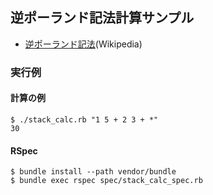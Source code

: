 ## 逆ポーランド記法計算サンプル

 * [逆ポーランド記法](https://ja.wikipedia.org/wiki/逆ポーランド記法)(Wikipedia)

### 実行例

#### 計算の例

```
$ ./stack_calc.rb "1 5 + 2 3 + *"
30
```

#### RSpec

```
$ bundle install --path vendor/bundle
$ bundle exec rspec spec/stack_calc_spec.rb
```

